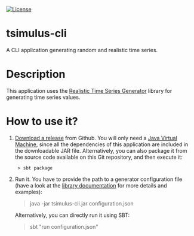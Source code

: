 [![License](http://img.shields.io/:license-Apache%202-blue.svg)](http://www.apache.org/licenses/LICENSE-2.0.txt)

# tsimulus-cli

A CLI application generating random and realistic time series.

# Description

This application uses the [Realistic Time Series Generator](https://github.com/cetic/TSimulus) library for generating time series values. 

# How to use it?

1. [Download a release](https://github.com/cetic/tsimulus-cli/releases) from Github. 
You will only need a [Java Virtual Machine](https://java.com), since all the dependencies of this application are included in the downloadable JAR file. Alternatively, you can also package it from the source code available on this Git repository, and then execute it:
        
        > sbt package
2. Run it.
You have to provide the path to a generator configuration file (have a look at the [library documentation](http://tsimulus.readthedocs.io/en/latest/) for more details and examples):

    > java -jar tsimulus-cli.jar configuration.json
 
    Alternatively, you can directly run it using SBT:
 
    > sbt "run configuration.json"


